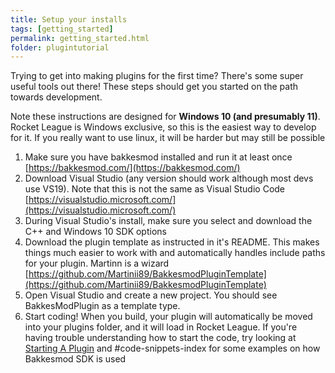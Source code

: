 ```yaml
---
title: Setup your installs
tags: [getting_started]
permalink: getting_started.html
folder: plugintutorial
---
```


Trying to get into making plugins for the first time? There's some super useful tools out there! These steps should get you started on the path towards development. 

Note these instructions are designed for **Windows 10 (and presumably 11)**. Rocket League is Windows exclusive, so this is the easiest way to develop for it. If you really want to use linux, it will be harder but may still be possible
1. Make sure you have bakkesmod installed and run it at least once 
[https://bakkesmod.com/](https://bakkesmod.com/)
2. Download Visual Studio (any version should work although most devs use VS19). Note that this is not the same as Visual Studio Code 
[https://visualstudio.microsoft.com/](https://visualstudio.microsoft.com/)
3. During Visual Studio's install, make sure you select and download the C++ and Windows 10 SDK options
4. Download the plugin template as instructed in it's README. This makes things much easier to work with and automatically handles include paths for your plugin. Martinn is a wizard 
[https://github.com/Martinii89/BakkesmodPluginTemplate](https://github.com/Martinii89/BakkesmodPluginTemplate)
5. Open Visual Studio and create a new project. You should see BakkesModPlugin as a template type. 
6. Start coding! When you build, your plugin will automatically be moved into your plugins folder, and it will load in Rocket League. If you're having trouble understanding how to start the code, try looking at [Starting A Plugin](starting_a_plugin.html) and #code-snippets-index for some examples on how Bakkesmod SDK is used